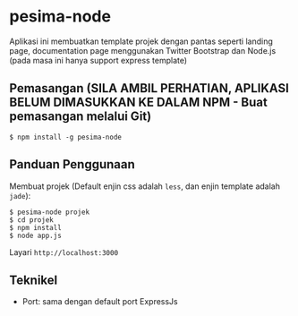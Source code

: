 pesima-node
===========

Aplikasi ini membuatkan template projek dengan pantas seperti landing page, documentation page menggunakan Twitter Bootstrap dan Node.js (pada masa ini hanya support express template)

## Pemasangan (SILA AMBIL PERHATIAN, APLIKASI BELUM DIMASUKKAN KE DALAM NPM - Buat pemasangan melalui Git)

  `$ npm install -g pesima-node`
  
## Panduan Penggunaan

Membuat projek (Default enjin css adalah `less`, dan enjin template adalah `jade`):

    $ pesima-node projek
    $ cd projek
    $ npm install
    $ node app.js

Layari `http://localhost:3000`

## Teknikel

 * Port: sama dengan default port ExpressJs